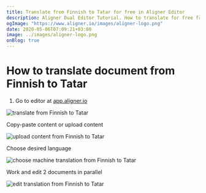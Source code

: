 ```yaml
---
title: Translate from Finnish to Tatar for free in Aligner Editor
description: Aligner Dual Editor Tutorial. How to translate for free from Finnish to Tatar. Aligner is multilingual document management platform. 
ogImage: "https://www.aligner.io/images/aligner-logo.png"
date: 2020-05-06T07:09:21+03:00
image: ../images/aligner-logo.png
onBlog: true
---
```


# How to translate document from Finnish to Tatar

1. Go to editor at [app.aligner.io](https://app.aligner.io "Aligner App web page")

![translate from Finnish to Tatar](../aligner-blank-editor.png "translate from Finnish to Tatar")

Copy-paste content or upload content

![upload content from Finnish to Tatar](../aligner-uploaded-document.png "upload content from Finnish to Tatar")

Choose desired language

![choose machine translation from Finnish to Tatar](../aligner-language-dropdown.png "choose machine translation from Finnish to Tatar")

Work and edit 2 documents in parallel

![edit translation from Finnish to Tatar](../aligner-double-sitded-editor.png "edit translation from Finnish to Tatar")

